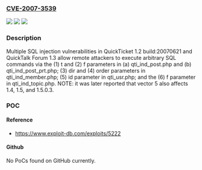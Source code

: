 ### [CVE-2007-3539](https://cve.mitre.org/cgi-bin/cvename.cgi?name=CVE-2007-3539)
![](https://img.shields.io/static/v1?label=Product&message=n%2Fa&color=blue)
![](https://img.shields.io/static/v1?label=Version&message=n%2Fa&color=blue)
![](https://img.shields.io/static/v1?label=Vulnerability&message=n%2Fa&color=brighgreen)

### Description

Multiple SQL injection vulnerabilities in QuickTicket 1.2 build:20070621 and QuickTalk Forum 1.3 allow remote attackers to execute arbitrary SQL commands via the (1) t and (2) f parameters in (a) qti_ind_post.php and (b) qti_ind_post_prt.php; (3) dir and (4) order parameters in qti_ind_member.php; (5) id parameter in qti_usr.php; and the (6) f parameter in qti_ind_topic.php.  NOTE: it was later reported that vector 5 also affects 1.4, 1.5, and 1.5.0.3.

### POC

#### Reference
- https://www.exploit-db.com/exploits/5222

#### Github
No PoCs found on GitHub currently.

